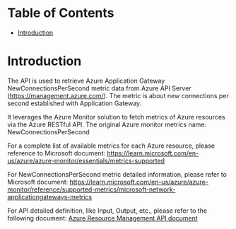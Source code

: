 # Table of Contents
- [Introduction](#introduction)


# Introduction <a name="introduction"></a>
The API is used to retrieve Azure Application Gateway NewConnectionsPerSecond metric data from Azure API Server (https://management.azure.com/). The metric is about new connections per second established with Application Gateway.



It leverages the Azure Monitor solution to fetch metrics of Azure resources via the Azure RESTful API. The original Azure monitor metrics name: NewConnectionsPerSecond



For a complete list of available metrics for each Azure resource, please reference to Microsoft document: https://learn.microsoft.com/en-us/azure/azure-monitor/essentials/metrics-supported

For NewConnectionsPerSecond metric detailed information, please refer to Microsoft document: https://learn.microsoft.com/en-us/azure/azure-monitor/reference/supported-metrics/microsoft-network-applicationgateways-metrics
  
For API detailed definition, like Input, Output, etc., please refer to the following document:
[Azure Resource Management API document](https://learn.microsoft.com/en-us/rest/api/monitor/metrics/list?view=rest-monitor-2023-10-01&tabs=HTTP)
